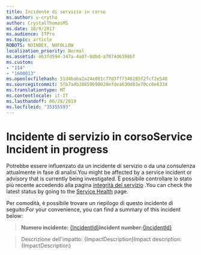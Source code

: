 ```yaml
---
title: Incidente di servizio in corso
ms.author: v-crytho
author: CrystalThomasMS
ms.date: 10/9/2017
ms.audience: ITPro
ms.topic: article
ROBOTS: NOINDEX, NOFOLLOW
localization_priority: Normal
ms.assetid: e63fd594-347a-4a07-8dbd-a7074d6398bf
ms.custom:
- "114"
- "1600013"
ms.openlocfilehash: 51d4baba2a24e801c77d3ff7346285f2fcf2e548
ms.sourcegitcommit: 5fb7a4b28859690020efdea630d03e70cc0e6334
ms.translationtype: MT
ms.contentlocale: it-IT
ms.lasthandoff: 06/28/2019
ms.locfileid: "35355593"
---
```

# <a name="service-incident-in-progress"></a><span data-ttu-id="55777-102">Incidente di servizio in corso</span><span class="sxs-lookup"><span data-stu-id="55777-102">Service Incident in progress</span></span>

<span data-ttu-id="55777-103">Potrebbe essere influenzato da un incidente di servizio o da una consulenza attualmente in fase di analisi.</span><span class="sxs-lookup"><span data-stu-id="55777-103">You might be affected by a service incident or advisory that is currently being investigated.</span></span> <span data-ttu-id="55777-104">È possibile controllare lo stato più recente accedendo alla pagina [integrità del servizio](https://admin.microsoft.com/adminportal/home#/servicehealth) .</span><span class="sxs-lookup"><span data-stu-id="55777-104">You can check the latest status by going to the [Service Health](https://admin.microsoft.com/adminportal/home#/servicehealth) page.</span></span>
  
<span data-ttu-id="55777-105">Per comodità, è possibile trovare un riepilogo di questo incidente di seguito:</span><span class="sxs-lookup"><span data-stu-id="55777-105">For your convenience, you can find a summary of this incident below:</span></span>
  
> <span data-ttu-id="55777-106">**Numero incidente:** [{IncidentId}](https://admin.microsoft.com/adminportal/home#/servicehealth)</span><span class="sxs-lookup"><span data-stu-id="55777-106">**Incident number:**[{IncidentId}](https://admin.microsoft.com/adminportal/home#/servicehealth)</span></span>
    
> <span data-ttu-id="55777-107">Descrizione dell'impatto: {ImpactDescription}</span><span class="sxs-lookup"><span data-stu-id="55777-107">Impact description: {ImpactDescription}</span></span>
